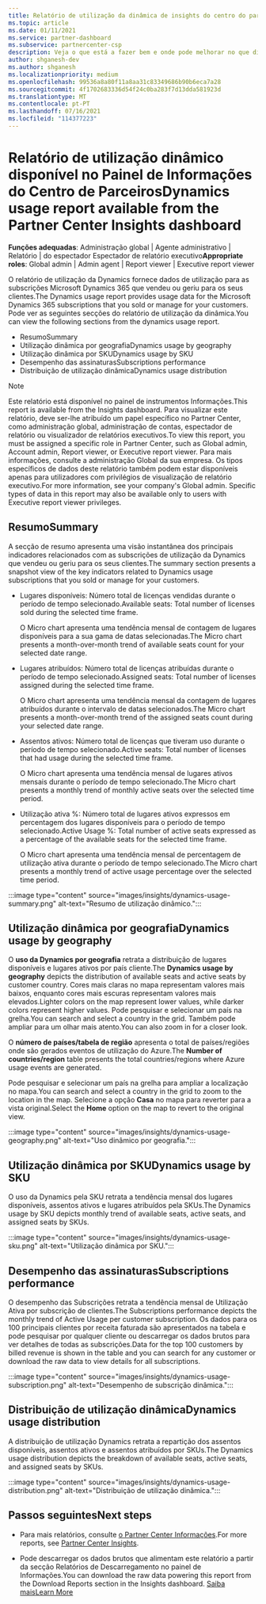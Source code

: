 ```yaml
---
title: Relatório de utilização da dinâmica de insights do centro do parceiro
ms.topic: article
ms.date: 01/11/2021
ms.service: partner-dashboard
ms.subservice: partnercenter-csp
description: Veja o que está a fazer bem e onde pode melhorar no que diz respeito ao uso de subscrições Dynamics que vende ou gere para os seus clientes.
author: shganesh-dev
ms.author: shganesh
ms.localizationpriority: medium
ms.openlocfilehash: 99536a8a80f11a8aa31c83349686b90b6eca7a28
ms.sourcegitcommit: 4f1702683336d54f24c0ba283f7d13dda581923d
ms.translationtype: MT
ms.contentlocale: pt-PT
ms.lasthandoff: 07/16/2021
ms.locfileid: "114377223"
---
```

# <a name="dynamics-usage-report-available-from-the-partner-center-insights-dashboard"></a><span data-ttu-id="388c7-103">Relatório de utilização dinâmico disponível no Painel de Informações do Centro de Parceiros</span><span class="sxs-lookup"><span data-stu-id="388c7-103">Dynamics usage report available from the Partner Center Insights dashboard</span></span>

<span data-ttu-id="388c7-104">**Funções adequadas**: Administração global | Agente administrativo | Relatório | do espectador Espectador de relatório executivo</span><span class="sxs-lookup"><span data-stu-id="388c7-104">**Appropriate roles**: Global admin | Admin agent | Report viewer | Executive report viewer</span></span>

<span data-ttu-id="388c7-105">O relatório de utilização da Dynamics fornece dados de utilização para as subscrições Microsoft Dynamics 365 que vendeu ou geriu para os seus clientes.</span><span class="sxs-lookup"><span data-stu-id="388c7-105">The Dynamics usage report provides usage data for the Microsoft Dynamics 365 subscriptions that you sold or manage for your customers.</span></span> <span data-ttu-id="388c7-106">Pode ver as seguintes secções do relatório de utilização da dinâmica.</span><span class="sxs-lookup"><span data-stu-id="388c7-106">You can view the following sections from the dynamics usage report.</span></span>

- <span data-ttu-id="388c7-107">Resumo</span><span class="sxs-lookup"><span data-stu-id="388c7-107">Summary</span></span>
- <span data-ttu-id="388c7-108">Utilização dinâmica por geografia</span><span class="sxs-lookup"><span data-stu-id="388c7-108">Dynamics usage by geography</span></span>
- <span data-ttu-id="388c7-109">Utilização dinâmica por SKU</span><span class="sxs-lookup"><span data-stu-id="388c7-109">Dynamics usage by SKU</span></span>
- <span data-ttu-id="388c7-110">Desempenho das assinaturas</span><span class="sxs-lookup"><span data-stu-id="388c7-110">Subscriptions performance</span></span>
- <span data-ttu-id="388c7-111">Distribuição de utilização dinâmica</span><span class="sxs-lookup"><span data-stu-id="388c7-111">Dynamics usage distribution</span></span>

 > [!NOTE]
 > <span data-ttu-id="388c7-112">Este relatório está disponível no painel de instrumentos Informações.</span><span class="sxs-lookup"><span data-stu-id="388c7-112">This report is available from the Insights dashboard.</span></span> <span data-ttu-id="388c7-113">Para visualizar este relatório, deve ser-lhe atribuído um papel específico no Partner Center, como administração global, administração de contas, espectador de relatório ou visualizador de relatórios executivos.</span><span class="sxs-lookup"><span data-stu-id="388c7-113">To view this report, you must be assigned a specific role in Partner Center, such as Global admin, Account admin, Report viewer, or Executive report viewer.</span></span> <span data-ttu-id="388c7-114">Para mais informações, consulte a administração Global da sua empresa. Os tipos específicos de dados deste relatório também podem estar disponíveis apenas para utilizadores com privilégios de visualização de relatório executivo.</span><span class="sxs-lookup"><span data-stu-id="388c7-114">For more information, see your company's Global admin. Specific types of data in this report may also be available only to users with Executive report viewer privileges.</span></span>

## <a name="summary"></a><span data-ttu-id="388c7-115">Resumo</span><span class="sxs-lookup"><span data-stu-id="388c7-115">Summary</span></span>

<span data-ttu-id="388c7-116">A secção de resumo apresenta uma visão instantânea dos principais indicadores relacionados com as subscrições de utilização da Dynamics que vendeu ou geriu para os seus clientes.</span><span class="sxs-lookup"><span data-stu-id="388c7-116">The summary section presents a snapshot view of the key indicators related to Dynamics usage subscriptions that you sold or manage for your customers.</span></span>  

- <span data-ttu-id="388c7-117">Lugares disponíveis: Número total de licenças vendidas durante o período de tempo selecionado.</span><span class="sxs-lookup"><span data-stu-id="388c7-117">Available seats: Total number of licenses sold during the selected time frame.</span></span>

   <span data-ttu-id="388c7-118">O Micro chart apresenta uma tendência mensal de contagem de lugares disponíveis para a sua gama de datas selecionadas.</span><span class="sxs-lookup"><span data-stu-id="388c7-118">The Micro chart presents a month-over-month trend of available seats count for your selected date range.</span></span>

- <span data-ttu-id="388c7-119">Lugares atribuídos: Número total de licenças atribuídas durante o período de tempo selecionado.</span><span class="sxs-lookup"><span data-stu-id="388c7-119">Assigned seats: Total number of licenses assigned during the selected time frame.</span></span>

   <span data-ttu-id="388c7-120">O Micro chart apresenta uma tendência mensal da contagem de lugares atribuídos durante o intervalo de datas selecionados.</span><span class="sxs-lookup"><span data-stu-id="388c7-120">The Micro chart presents a month-over-month trend of the assigned seats count during your selected date range.</span></span>

- <span data-ttu-id="388c7-121">Assentos ativos: Número total de licenças que tiveram uso durante o período de tempo selecionado.</span><span class="sxs-lookup"><span data-stu-id="388c7-121">Active seats: Total number of licenses that had usage during the selected time frame.</span></span> 

   <span data-ttu-id="388c7-122">O Micro chart apresenta uma tendência mensal de lugares ativos mensais durante o período de tempo selecionado.</span><span class="sxs-lookup"><span data-stu-id="388c7-122">The Micro chart presents a monthly trend of monthly active seats over the selected time period.</span></span>

- <span data-ttu-id="388c7-123">Utilização ativa %: Número total de lugares ativos expressos em percentagem dos lugares disponíveis para o período de tempo selecionado.</span><span class="sxs-lookup"><span data-stu-id="388c7-123">Active Usage %: Total number of active seats expressed as a percentage of the available seats for the selected time frame.</span></span> 

   <span data-ttu-id="388c7-124">O Micro chart apresenta uma tendência mensal de percentagem de utilização ativa durante o período de tempo selecionado.</span><span class="sxs-lookup"><span data-stu-id="388c7-124">The Micro chart presents a monthly trend of active usage percentage over the selected time period.</span></span>

:::image type="content" source="images/insights/dynamics-usage-summary.png" alt-text="Resumo de utilização dinâmico.":::

## <a name="dynamics-usage-by-geography"></a><span data-ttu-id="388c7-126">Utilização dinâmica por geografia</span><span class="sxs-lookup"><span data-stu-id="388c7-126">Dynamics usage by geography</span></span>

<span data-ttu-id="388c7-127">O **uso da Dynamics por geografia** retrata a distribuição de lugares disponíveis e lugares ativos por país cliente.</span><span class="sxs-lookup"><span data-stu-id="388c7-127">The **Dynamics usage by geography** depicts the distribution of available seats and active seats by customer country.</span></span> <span data-ttu-id="388c7-128">Cores mais claras no mapa representam valores mais baixos, enquanto cores mais escuras representam valores mais elevados.</span><span class="sxs-lookup"><span data-stu-id="388c7-128">Lighter colors on the map represent lower values, while darker colors represent higher values.</span></span> <span data-ttu-id="388c7-129">Pode pesquisar e selecionar um país na grelha.</span><span class="sxs-lookup"><span data-stu-id="388c7-129">You can search and select a country in the grid.</span></span> <span data-ttu-id="388c7-130">Também pode ampliar para um olhar mais atento.</span><span class="sxs-lookup"><span data-stu-id="388c7-130">You can also zoom in for a closer look.</span></span>

<span data-ttu-id="388c7-131">O **número de países/tabela de região** apresenta o total de países/regiões onde são gerados eventos de utilização do Azure.</span><span class="sxs-lookup"><span data-stu-id="388c7-131">The **Number of countries/region** table presents the total countries/regions where Azure usage events are generated.</span></span>

<span data-ttu-id="388c7-132">Pode pesquisar e selecionar um país na grelha para ampliar a localização no mapa.</span><span class="sxs-lookup"><span data-stu-id="388c7-132">You can search and select a country in the grid to zoom to the location in the map.</span></span> <span data-ttu-id="388c7-133">Selecione a opção **Casa** no mapa para reverter para a vista original.</span><span class="sxs-lookup"><span data-stu-id="388c7-133">Select the **Home** option on the map to revert to the original view.</span></span>

:::image type="content" source="images/insights/dynamics-usage-geography.png" alt-text="Uso dinâmico por geografia.":::

## <a name="dynamics-usage-by-sku"></a><span data-ttu-id="388c7-135">Utilização dinâmica por SKU</span><span class="sxs-lookup"><span data-stu-id="388c7-135">Dynamics usage by SKU</span></span>

<span data-ttu-id="388c7-136">O uso da Dynamics pela SKU retrata a tendência mensal dos lugares disponíveis, assentos ativos e lugares atribuídos pela SKUs.</span><span class="sxs-lookup"><span data-stu-id="388c7-136">The Dynamics usage by SKU depicts monthly trend of available seats, active seats, and assigned seats by SKUs.</span></span>

:::image type="content" source="images/insights/dynamics-usage-sku.png" alt-text="Utilização dinâmica por SKU.":::

## <a name="subscriptions-performance"></a><span data-ttu-id="388c7-138">Desempenho das assinaturas</span><span class="sxs-lookup"><span data-stu-id="388c7-138">Subscriptions performance</span></span>

<span data-ttu-id="388c7-139">O desempenho das Subscrições retrata a tendência mensal de Utilização Ativa por subscrição de clientes.</span><span class="sxs-lookup"><span data-stu-id="388c7-139">The Subscriptions performance depicts the monthly trend of Active Usage per customer subscription.</span></span> <span data-ttu-id="388c7-140">Os dados para os 100 principais clientes por receita faturada são apresentados na tabela e pode pesquisar por qualquer cliente ou descarregar os dados brutos para ver detalhes de todas as subscrições.</span><span class="sxs-lookup"><span data-stu-id="388c7-140">Data for the top 100 customers by billed revenue is shown in the table and you can search for any customer or download the raw data to view details for all subscriptions.</span></span>

:::image type="content" source="images/insights/dynamics-usage-subscription.png" alt-text="Desempenho de subscrição dinâmica.":::

## <a name="dynamics-usage-distribution"></a><span data-ttu-id="388c7-142">Distribuição de utilização dinâmica</span><span class="sxs-lookup"><span data-stu-id="388c7-142">Dynamics usage distribution</span></span>

<span data-ttu-id="388c7-143">A distribuição de utilização Dynamics retrata a repartição dos assentos disponíveis, assentos ativos e assentos atribuídos por SKUs.</span><span class="sxs-lookup"><span data-stu-id="388c7-143">The Dynamics usage distribution depicts the breakdown of available seats, active seats, and assigned seats by SKUs.</span></span>

:::image type="content" source="images/insights/dynamics-usage-distribution.png" alt-text="Distribuição de utilização dinâmica.":::

## <a name="next-steps"></a><span data-ttu-id="388c7-145">Passos seguintes</span><span class="sxs-lookup"><span data-stu-id="388c7-145">Next steps</span></span>

- <span data-ttu-id="388c7-146">Para mais relatórios, consulte [o Partner Center Informações](partner-center-insights.md).</span><span class="sxs-lookup"><span data-stu-id="388c7-146">For more reports, see [Partner Center Insights](partner-center-insights.md).</span></span>

- <span data-ttu-id="388c7-147">Pode descarregar os dados brutos que alimentam este relatório a partir da secção Relatórios de Descarregamento no painel de Informações.</span><span class="sxs-lookup"><span data-stu-id="388c7-147">You can download the raw data powering this report from the Download Reports section in the Insights dashboard.</span></span> [<span data-ttu-id="388c7-148">Saiba mais</span><span class="sxs-lookup"><span data-stu-id="388c7-148">Learn More</span></span>](insights-download-reports.md) 
